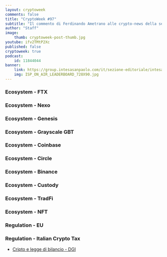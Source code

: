 ```yaml
---
layout: cryptoweek
comments: false
title: "CryptoWeek #97"
subtitle: "Il commento di Ferdinando Ametrano alle crypto-news della settimana" 
author: "Staff"
image:
    thumb: cryptoweek-post-thumb.jpg
youtube: ifv2TMtP2Xc
published: false
cryptoweek: true
podcast:
    id: 11844044
banner:
    link: https://group.intesasanpaolo.com/it/sezione-editoriale/intesa-sanpaolo-on-air?utm_campaign=GoldInstitute&utm_source=GoldInstitute&utm_medium=Banner_CPM&utm_content=DisplayAwareness&utm_term=GoldInstitute_Banner_CPM_GoldInstitute_
    img: ISP_ON_AIR_LEADERBOARD_728X90.jpg
---
```



### Ecosystem - FTX

### Ecosystem - Nexo

### Ecosystem - Genesis

### Ecosystem - Grayscale GBT

### Ecosystem - Coinbase

### Ecosystem - Circle

### Ecosystem - Binance

### Ecosystem - Custody

### Ecosystem - TradFi

### Ecosystem - NFT

### Regulation - EU

### Regulation - Italian Crypto Tax

- [Cripto e legge di bilancio - DGI](https://www.youtube.com/watch?v=PXGaq8wLN8Y)

